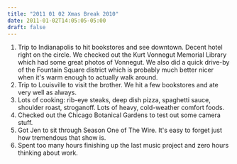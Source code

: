 ```yaml
---
title: "2011 01 02 Xmas Break 2010"
date: 2011-01-02T14:05:05-05:00
draft: false
---
```


		
1. Trip to Indianapolis to hit bookstores and see downtown. Decent hotel right on the circle. We checked out the Kurt Vonnegut Memorial Library which had some great photos of Vonnegut. We also did a quick drive-by of the Fountain Square district which is probably much better nicer when it's warm enough to actually walk around. 
1. Trip to Louisville to visit the brother. We hit a few bookstores and ate very well as always. 
1. Lots of cooking: rib-eye steaks, deep dish pizza, spaghetti sauce, shoulder roast, stroganoff. Lots of heavy, cold-weather comfort foods. 
1. Checked out the Chicago Botanical Gardens to test out some camera stuff. 
1. Got Jen to sit through Season One of The Wire. It's easy to forget just how tremendous that show is. 
1. Spent too many hours finishing up the last music project and zero hours thinking about work.
